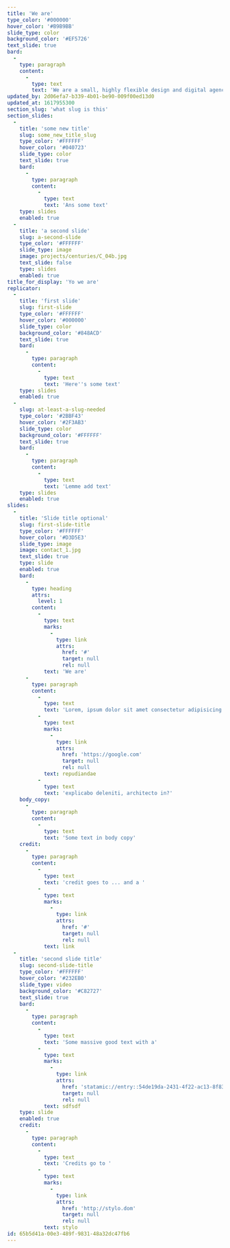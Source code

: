 ```yaml
---
title: 'We are'
type_color: '#000000'
hover_color: '#B9B9BB'
slide_type: color
background_color: '#EF5726'
text_slide: true
bard:
  -
    type: paragraph
    content:
      -
        type: text
        text: 'We are a small, highly flexible design and digital agency with offices in and . Established for over 20 years, the focus of our work is the creation of considered, crafted brand identities and beautiful bespoke content managed websites.'
updated_by: 2d06efa7-b339-4b01-be90-009f00ed13d0
updated_at: 1617955300
section_slug: 'what slug is this'
section_slides:
  -
    title: 'some new title'
    slug: some_new_title_slug
    type_color: '#FFFFFF'
    hover_color: '#040723'
    slide_type: color
    text_slide: true
    bard:
      -
        type: paragraph
        content:
          -
            type: text
            text: 'Ans some text'
    type: slides
    enabled: true
  -
    title: 'a second slide'
    slug: a-second-slide
    type_color: '#FFFFFF'
    slide_type: image
    image: projects/centuries/C_04b.jpg
    text_slide: false
    type: slides
    enabled: true
title_for_display: 'Yo we are'
replicator:
  -
    title: 'first slide'
    slug: first-slide
    type_color: '#FFFFFF'
    hover_color: '#000000'
    slide_type: color
    background_color: '#848ACD'
    text_slide: true
    bard:
      -
        type: paragraph
        content:
          -
            type: text
            text: 'Here''s some text'
    type: slides
    enabled: true
  -
    slug: at-least-a-slug-needed
    type_color: '#2BBF43'
    hover_color: '#2F3AB3'
    slide_type: color
    background_color: '#FFFFFF'
    text_slide: true
    bard:
      -
        type: paragraph
        content:
          -
            type: text
            text: 'Lemme add text'
    type: slides
    enabled: true
slides:
  -
    title: 'Slide title optional'
    slug: first-slide-title
    type_color: '#FFFFFF'
    hover_color: '#D3D5E3'
    slide_type: image
    image: contact_1.jpg
    text_slide: true
    type: slide
    enabled: true
    bard:
      -
        type: heading
        attrs:
          level: 1
        content:
          -
            type: text
            marks:
              -
                type: link
                attrs:
                  href: '#'
                  target: null
                  rel: null
            text: 'We are'
      -
        type: paragraph
        content:
          -
            type: text
            text: 'Lorem, ipsum dolor sit amet consectetur adipisicing elit. Earum quia ea ipsum, impedit nesciunt quibusdam vel enim tempora odio. Animi ex sapiente quidem. Exercitationem eligendi'
          -
            type: text
            marks:
              -
                type: link
                attrs:
                  href: 'https://google.com'
                  target: null
                  rel: null
            text: repudiandae
          -
            type: text
            text: 'explicabo deleniti, architecto in?'
    body_copy:
      -
        type: paragraph
        content:
          -
            type: text
            text: 'Some text in body copy'
    credit:
      -
        type: paragraph
        content:
          -
            type: text
            text: 'credit goes to ... and a '
          -
            type: text
            marks:
              -
                type: link
                attrs:
                  href: '#'
                  target: null
                  rel: null
            text: link
  -
    title: 'second slide title'
    slug: second-slide-title
    type_color: '#FFFFFF'
    hover_color: '#232EB0'
    slide_type: video
    background_color: '#C82727'
    text_slide: true
    bard:
      -
        type: paragraph
        content:
          -
            type: text
            text: 'Some massive good text with a'
          -
            type: text
            marks:
              -
                type: link
                attrs:
                  href: 'statamic://entry::54de19da-2431-4f22-ac13-8f83be9614df'
                  target: null
                  rel: null
            text: sdfsdf
    type: slide
    enabled: true
    credit:
      -
        type: paragraph
        content:
          -
            type: text
            text: 'Credits go to '
          -
            type: text
            marks:
              -
                type: link
                attrs:
                  href: 'http://stylo.dom'
                  target: null
                  rel: null
            text: stylo
id: 65b5d41a-00e3-489f-9831-48a32dc47fb6
---
```


